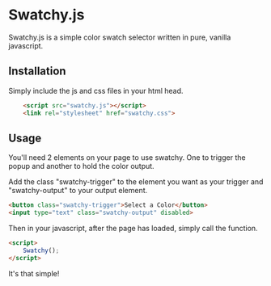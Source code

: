 # Swatchy.js

Swatchy.js is a simple color swatch selector written in pure, vanilla javascript. 

## Installation

Simply include the js and css files in your html head.

```html
    <script src="swatchy.js"></script>
    <link rel="stylesheet" href="swatchy.css">
```

## Usage

You'll need 2 elements on your page to use swatchy. One to trigger the popup and another to hold the color output.

Add the class "swatchy-trigger" to the element you want as your trigger and "swatchy-output" to your output element.

```html
<button class="swatchy-trigger">Select a Color</button>
<input type="text" class="swatchy-output" disabled>
```

Then in your javascript, after the page has loaded, simply call the function.

```html
<script>
    Swatchy();
</script>
```

It's that simple!
